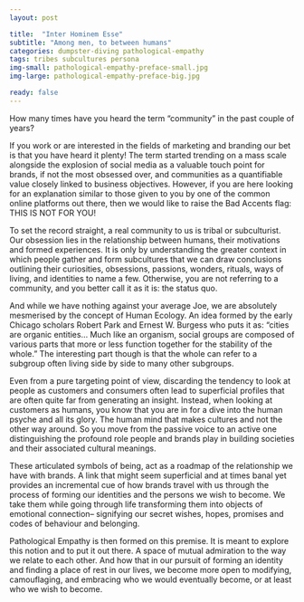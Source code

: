 ```yaml
---
layout: post

title:  "Inter Hominem Esse"
subtitle: "Among men, to between humans"
categories: dumpster-diving pathological-empathy
tags: tribes subcultures persona
img-small: pathological-empathy-preface-small.jpg
img-large: pathological-empathy-preface-big.jpg

ready: false
---
```


How many times have you heard the term “community” in the past couple of years?
<!--more-->
If you work or are interested in the fields of marketing and branding our bet is that you have heard it plenty! The term started trending on a mass scale alongside the explosion of social media as a valuable touch point for brands, if not the most obsessed over, and communities as a quantifiable value closely linked to business objectives. However, if you are here looking for an explanation similar to those given to you by one of the common online platforms out there, then we would like to raise the Bad Accents flag: THIS IS NOT FOR YOU! 

To set the record straight, a real community to us is tribal or subculturist. Our obsession lies in the relationship between humans, their motivations and formed experiences. It is only by understanding the greater context in which people gather and form subcultures that we can draw conclusions outlining their curiosities, obsessions, passions, wonders, rituals, ways of living, and identities to name a few. Otherwise, you are not referring to a community, and you better call it as it is: the status quo. 

And while we have nothing against your average Joe, we are absolutely mesmerised by the concept of Human Ecology. An idea formed by the early Chicago scholars Robert Park and Ernest W. Burgess who puts it as: “cities are organic entities… Much like an organism, social groups are composed of various parts that more or less function together for the stability of the whole.” The interesting part though is that the whole can refer to a subgroup often living side by side to many other subgroups. 

Even from a pure targeting point of view, discarding the tendency to look at people as customers and consumers often lead to superficial profiles that are often quite far from generating an insight. Instead, when looking at customers as humans, you know that you are in for a dive into the human psyche and all its glory. The human mind that makes cultures and not the other way around. So you move from the passive voice to an active one distinguishing the profound role people and brands play in building societies and their associated cultural meanings.    

These articulated symbols of being, act as a roadmap of the relationship we have with brands. A link that might seem superficial and at times banal yet provides an incremental cue of how brands travel with us through the process of forming our identities and the persons we wish to become. We take them while going through life transforming them into objects of emotional connection– signifying our secret wishes, hopes, promises and codes of behaviour and belonging.

Pathological Empathy is then formed on this premise. It is meant to explore this notion and to put it out there. A space of mutual admiration to the way we relate to each other. And how that in our pursuit of forming an identity and finding a place of rest in our lives, we become more open to modifying, camouflaging, and embracing who we would eventually become, or at least who we wish to become.
